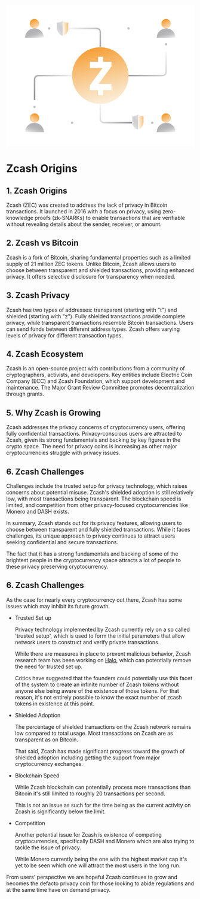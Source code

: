 ![](../images/Zcash-Main-l.png)

# Zcash Origins

## 1. Zcash Origins

Zcash (ZEC) was created to address the lack of privacy in Bitcoin transactions. It launched in 2016 with a focus on privacy, using zero-knowledge proofs (zk-SNARKs) to enable transactions that are verifiable without revealing details about the sender, receiver, or amount.

## 2. Zcash vs Bitcoin

Zcash is a fork of Bitcoin, sharing fundamental properties such as a limited supply of 21 million ZEC tokens. Unlike Bitcoin, Zcash allows users to choose between transparent and shielded transactions, providing enhanced privacy. It offers selective disclosure for transparency when needed.

## 3. Zcash Privacy

Zcash has two types of addresses: transparent (starting with "t") and shielded (starting with "z"). Fully shielded transactions provide complete privacy, while transparent transactions resemble Bitcoin transactions. Users can send funds between different address types. Zcash offers varying levels of privacy for different transaction types.

## 4. Zcash Ecosystem

Zcash is an open-source project with contributions from a community of cryptographers, activists, and developers. Key entities include Electric Coin Company (ECC) and Zcash Foundation, which support development and maintenance. The Major Grant Review Committee promotes decentralization through grants.

## 5. Why Zcash is Growing

Zcash addresses the privacy concerns of cryptocurrency users, offering fully confidential transactions. Privacy-conscious users are attracted to Zcash, given its strong fundamentals and backing by key figures in the crypto space. The need for privacy coins is increasing as other major cryptocurrencies struggle with privacy issues.

## 6. Zcash Challenges

Challenges include the trusted setup for privacy technology, which raises concerns about potential misuse. Zcash's shielded adoption is still relatively low, with most transactions being transparent. The blockchain speed is limited, and competition from other privacy-focused cryptocurrencies like Monero and DASH exists.

In summary, Zcash stands out for its privacy features, allowing users to choose between transparent and fully shielded transactions. While it faces challenges, its unique approach to privacy continues to attract users seeking confidential and secure transactions.

The fact that it has a strong fundamentals and backing of some of the brightest people in the cryptocurrency space attracts a lot of people to these privacy preserving cryptocurrency.


## 6. Zcash Challenges

As the case for nearly every cryptocurrency out there, Zcash has some issues which may inhibit its future growth.

- Trusted Set up

    Privacy technology implemented by Zcash currently rely on a so called 'trusted setup', which is used to form the initial parameters that allow network users to construct and verify private transactions. 

    While there are measures in place to prevent malicious behavior, Zcash research team has been working on [Halo](https://electriccoin.co/blog/explaining-halo-2/), which can potentially remove the need for trusted set up.

    Critics have suggested that the founders could potentially use this facet of the system to create an infinite number of Zcash tokens without anyone else being aware of the existence of those tokens. For that reason, it's not entirely possible to know the exact number of zcash tokens in existence at this point.

- Shielded Adoption

    The percentage of shielded transactions on the Zcash network remains low compared to total usage. Most transactions on Zcash are as transparent as on Bitcoin. 
    
    That said, Zcash has made significant progress toward the growth of shielded adoption including getting the support from major cryptocurrency exchanges.

- Blockchain Speed

    While Zcash blockchain can potentially process more transactions than Bitcoin it's still limited to roughly 20 transactions per second. 
    
    This is not an issue as such for the time being as the current activity on Zcash is significantly below the limit.
    
- Competition

    Another potential issue for Zcash is existence of competing cryptocurrencies, specifically DASH and Monero which are also trying to tackle the issue of privacy.
    
    While Monero currently being the one with the highest market cap it's yet to be seen which one will attract the most users in the long run. 
    
From users' perspective we are hopeful Zcash continues to grow and becomes the defacto privacy coin for those looking to abide regulations and at the same time have on demand privacy.
